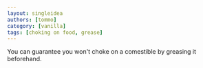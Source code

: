 ```yaml
---
layout: singleidea
authors: [tommo]
category: [vanilla]
tags: [choking on food, grease]
---
```

You can guarantee you won't choke on a comestible by greasing it beforehand.
